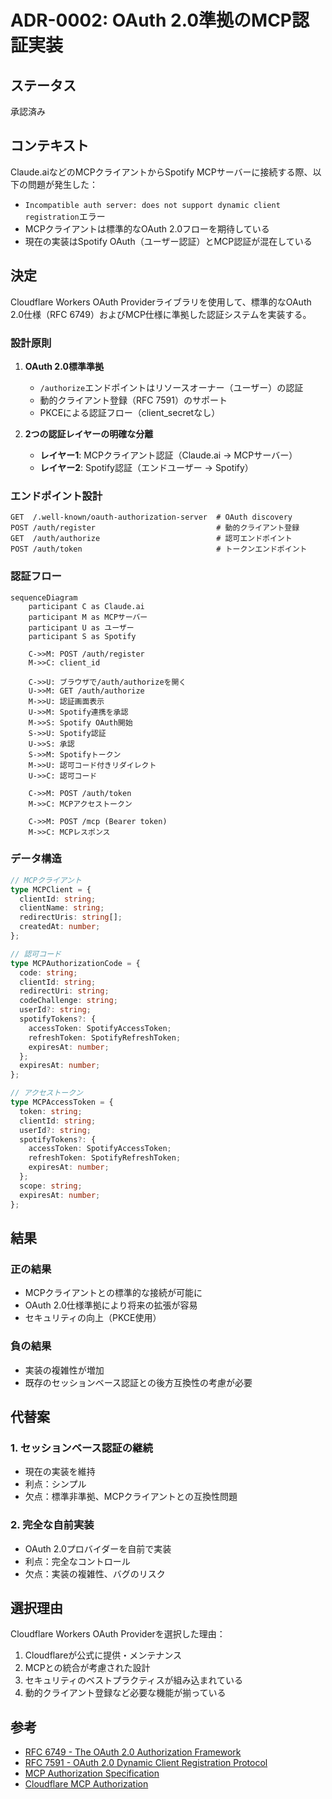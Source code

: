# ADR-0002: OAuth 2.0準拠のMCP認証実装

## ステータス
承認済み

## コンテキスト
Claude.aiなどのMCPクライアントからSpotify MCPサーバーに接続する際、以下の問題が発生した：
- `Incompatible auth server: does not support dynamic client registration`エラー
- MCPクライアントは標準的なOAuth 2.0フローを期待している
- 現在の実装はSpotify OAuth（ユーザー認証）とMCP認証が混在している

## 決定
Cloudflare Workers OAuth Providerライブラリを使用して、標準的なOAuth 2.0仕様（RFC 6749）およびMCP仕様に準拠した認証システムを実装する。

### 設計原則
1. **OAuth 2.0標準準拠**
   - `/authorize`エンドポイントはリソースオーナー（ユーザー）の認証
   - 動的クライアント登録（RFC 7591）のサポート
   - PKCEによる認証フロー（client_secretなし）

2. **2つの認証レイヤーの明確な分離**
   - **レイヤー1**: MCPクライアント認証（Claude.ai → MCPサーバー）
   - **レイヤー2**: Spotify認証（エンドユーザー → Spotify）

### エンドポイント設計
```
GET  /.well-known/oauth-authorization-server  # OAuth discovery
POST /auth/register                           # 動的クライアント登録
GET  /auth/authorize                          # 認可エンドポイント
POST /auth/token                              # トークンエンドポイント
```

### 認証フロー
```mermaid
sequenceDiagram
    participant C as Claude.ai
    participant M as MCPサーバー
    participant U as ユーザー
    participant S as Spotify

    C->>M: POST /auth/register
    M->>C: client_id

    C->>U: ブラウザで/auth/authorizeを開く
    U->>M: GET /auth/authorize
    M->>U: 認証画面表示
    U->>M: Spotify連携を承認
    M->>S: Spotify OAuth開始
    S->>U: Spotify認証
    U->>S: 承認
    S->>M: Spotifyトークン
    M->>U: 認可コード付きリダイレクト
    U->>C: 認可コード

    C->>M: POST /auth/token
    M->>C: MCPアクセストークン

    C->>M: POST /mcp (Bearer token)
    M->>C: MCPレスポンス
```

### データ構造
```typescript
// MCPクライアント
type MCPClient = {
  clientId: string;
  clientName: string;
  redirectUris: string[];
  createdAt: number;
};

// 認可コード
type MCPAuthorizationCode = {
  code: string;
  clientId: string;
  redirectUri: string;
  codeChallenge: string;
  userId?: string;
  spotifyTokens?: {
    accessToken: SpotifyAccessToken;
    refreshToken: SpotifyRefreshToken;
    expiresAt: number;
  };
  expiresAt: number;
};

// アクセストークン
type MCPAccessToken = {
  token: string;
  clientId: string;
  userId?: string;
  spotifyTokens?: {
    accessToken: SpotifyAccessToken;
    refreshToken: SpotifyRefreshToken;
    expiresAt: number;
  };
  scope: string;
  expiresAt: number;
};
```

## 結果

### 正の結果
- MCPクライアントとの標準的な接続が可能に
- OAuth 2.0仕様準拠により将来の拡張が容易
- セキュリティの向上（PKCE使用）

### 負の結果
- 実装の複雑性が増加
- 既存のセッションベース認証との後方互換性の考慮が必要

## 代替案

### 1. セッションベース認証の継続
- 現在の実装を維持
- 利点：シンプル
- 欠点：標準非準拠、MCPクライアントとの互換性問題

### 2. 完全な自前実装
- OAuth 2.0プロバイダーを自前で実装
- 利点：完全なコントロール
- 欠点：実装の複雑性、バグのリスク

## 選択理由
Cloudflare Workers OAuth Providerを選択した理由：
1. Cloudflareが公式に提供・メンテナンス
2. MCPとの統合が考慮された設計
3. セキュリティのベストプラクティスが組み込まれている
4. 動的クライアント登録など必要な機能が揃っている

## 参考
- [RFC 6749 - The OAuth 2.0 Authorization Framework](https://datatracker.ietf.org/doc/html/rfc6749)
- [RFC 7591 - OAuth 2.0 Dynamic Client Registration Protocol](https://datatracker.ietf.org/doc/html/rfc7591)
- [MCP Authorization Specification](https://spec.modelcontextprotocol.io/specification/draft/basic/authorization/)
- [Cloudflare MCP Authorization](https://developers.cloudflare.com/agents/model-context-protocol/authorization)